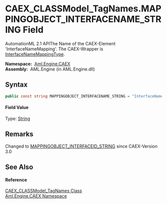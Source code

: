 CAEX_CLASSModel_TagNames.MAPPINGOBJECT_INTERFACENAME_STRING Field
=================================================================
AutomationML 2.1 APIThe Name of the CAEX-Element 'InterfaceNameMapping'. The CAEX-Wrapper is [InterfaceNameMappingType][1].

  **Namespace:**  [Aml.Engine.CAEX][2]  
  **Assembly:**  AML.Engine (in AML.Engine.dll)

Syntax
------

```csharp
public const string MAPPINGOBJECT_INTERFACENAME_STRING = "InterfaceNameMapping"
```

#### Field Value
Type: [String][3]

Remarks
-------
 Changed to [MAPPINGOBJECT_INTERFACEID_STRING][4] since CAEX-Version 3.0 

See Also
--------

#### Reference
[CAEX_CLASSModel_TagNames Class][5]  
[Aml.Engine.CAEX Namespace][2]  

[1]: ../InterfaceNameMappingType/README.md
[2]: ../README.md
[3]: https://docs.microsoft.com/dotnet/api/system.string
[4]: MAPPINGOBJECT_INTERFACEID_STRING.md
[5]: README.md
[6]: https://www.automationml.org
[7]: ../../icons/logoShade.png